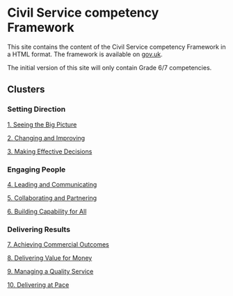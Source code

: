 # Civil Service competency Framework

This site contains the content of the Civil Service competency Framework in a HTML format. The framework is available on [gov.uk](https://www.gov.uk/government/publications/civil-service-competency-framework).

The initial version of this site will only contain Grade 6/7 competencies. 

## Clusters

### Setting Direction

[1. Seeing the Big Picture](https://lmallows.github.io/cscompetencyframwork/cscompetencyframwork/seeingthebigpicture)

[2. Changing and Improving](cscompetencyframwork/changingandimproving.md)

[3. Making Effective Decisions](cscompetencyframwork/makingeffectivedecisions.md)

### Engaging People

[4. Leading and Communicating](cscompetencyframwork/leadingandcommunicating.md)

[5. Collaborating and Partnering](cscompetencyframwork/collaboratingandpartnering.md)

[6. Building Capability for All](cscompetencyframwork/buildingcapabilityforall.md)

### Delivering Results

[7. Achieving Commercial Outcomes](cscompetencyframwork/achievingcomercialoutcomes.md)

[8. Delivering Value for Money](cscompetencyframwork/deliveringvalueformoney.md)

[9. Managing a Quality Service](cscompetencyframwork/managingaqualityservice.md)

[10. Delivering at Pace](cscompetencyframwork/deliveringatpace.md)
